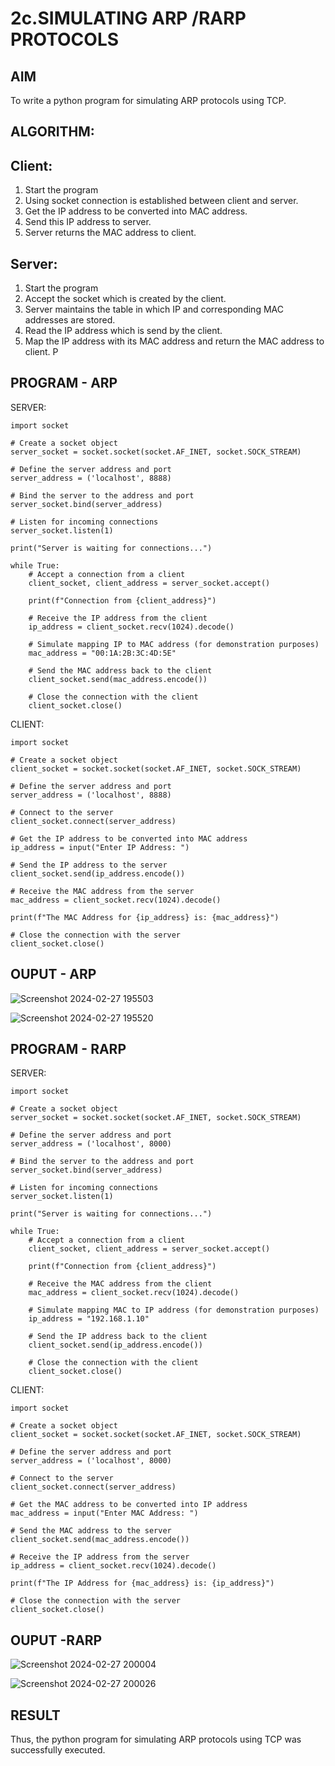 # 2c.SIMULATING ARP /RARP PROTOCOLS
## AIM
To write a python program for simulating ARP protocols using TCP.
## ALGORITHM:
## Client:
1. Start the program
2. Using socket connection is established between client and server.
3. Get the IP address to be converted into MAC address.
4. Send this IP address to server.
5. Server returns the MAC address to client.
## Server:
1. Start the program
2. Accept the socket which is created by the client.
3. Server maintains the table in which IP and corresponding MAC addresses are
stored.
4. Read the IP address which is send by the client.
5. Map the IP address with its MAC address and return the MAC address to client.
P
## PROGRAM - ARP
SERVER:
```
import socket

# Create a socket object
server_socket = socket.socket(socket.AF_INET, socket.SOCK_STREAM)

# Define the server address and port
server_address = ('localhost', 8888)

# Bind the server to the address and port
server_socket.bind(server_address)

# Listen for incoming connections
server_socket.listen(1)

print("Server is waiting for connections...")

while True:
    # Accept a connection from a client
    client_socket, client_address = server_socket.accept()
    
    print(f"Connection from {client_address}")
    
    # Receive the IP address from the client
    ip_address = client_socket.recv(1024).decode()
    
    # Simulate mapping IP to MAC address (for demonstration purposes)
    mac_address = "00:1A:2B:3C:4D:5E"
    
    # Send the MAC address back to the client
    client_socket.send(mac_address.encode())
    
    # Close the connection with the client
    client_socket.close()
```
CLIENT:
```
import socket

# Create a socket object
client_socket = socket.socket(socket.AF_INET, socket.SOCK_STREAM)

# Define the server address and port
server_address = ('localhost', 8888)

# Connect to the server
client_socket.connect(server_address)

# Get the IP address to be converted into MAC address
ip_address = input("Enter IP Address: ")

# Send the IP address to the server
client_socket.send(ip_address.encode())

# Receive the MAC address from the server
mac_address = client_socket.recv(1024).decode()

print(f"The MAC Address for {ip_address} is: {mac_address}")

# Close the connection with the server
client_socket.close()

```
## OUPUT - ARP
![Screenshot 2024-02-27 195503](https://github.com/Srikaavyaathamizh/2c.ARP_RARP_PROTOCOLS/assets/144870938/1c084ceb-fb4f-4975-95e6-f6e4e00cd915)

![Screenshot 2024-02-27 195520](https://github.com/Srikaavyaathamizh/2c.ARP_RARP_PROTOCOLS/assets/144870938/74df96b5-b91c-4bc6-b300-0a0eda306bef)


## PROGRAM - RARP
SERVER:
```
import socket

# Create a socket object
server_socket = socket.socket(socket.AF_INET, socket.SOCK_STREAM)

# Define the server address and port
server_address = ('localhost', 8000)

# Bind the server to the address and port
server_socket.bind(server_address)

# Listen for incoming connections
server_socket.listen(1)

print("Server is waiting for connections...")

while True:
    # Accept a connection from a client
    client_socket, client_address = server_socket.accept()
    
    print(f"Connection from {client_address}")
    
    # Receive the MAC address from the client
    mac_address = client_socket.recv(1024).decode()

    # Simulate mapping MAC to IP address (for demonstration purposes)
    ip_address = "192.168.1.10"

    # Send the IP address back to the client
    client_socket.send(ip_address.encode())

    # Close the connection with the client
    client_socket.close()
```
 CLIENT:
```
import socket

# Create a socket object
client_socket = socket.socket(socket.AF_INET, socket.SOCK_STREAM)

# Define the server address and port
server_address = ('localhost', 8000)

# Connect to the server
client_socket.connect(server_address)

# Get the MAC address to be converted into IP address
mac_address = input("Enter MAC Address: ")

# Send the MAC address to the server
client_socket.send(mac_address.encode())

# Receive the IP address from the server
ip_address = client_socket.recv(1024).decode()

print(f"The IP Address for {mac_address} is: {ip_address}")

# Close the connection with the server
client_socket.close()
```
## OUPUT -RARP

![Screenshot 2024-02-27 200004](https://github.com/Srikaavyaathamizh/2c.ARP_RARP_PROTOCOLS/assets/144870938/4b0c32a3-b9ca-45a7-8119-9998c095fd30)

![Screenshot 2024-02-27 200026](https://github.com/Srikaavyaathamizh/2c.ARP_RARP_PROTOCOLS/assets/144870938/05fd922a-c030-4a20-b8ad-adbbad41af1e)


## RESULT
Thus, the python program for simulating ARP protocols using TCP was successfully 
executed.
